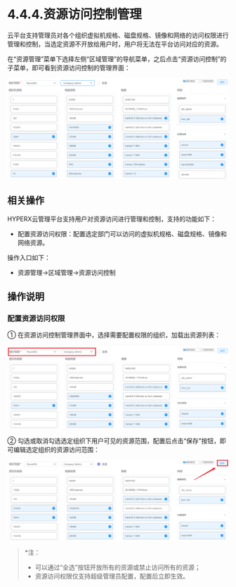 # 4.4.4.资源访问控制管理

云平台支持管理员对各个组织虚拟机规格、磁盘规格、镜像和网络的访问权限进行管理和控制，当选定资源不开放给用户时，用户将无法在平台访问对应的资源。

在“资源管理”菜单下选择左侧“区域管理”的导航菜单，之后点击“资源访问控制”的子菜单，即可看到资源访问控制的管理界面：

![image-20200819183552754](resource_control.assets/image-20200819183552754.png)

##  相关操作

HYPERX云管理平台支持用户对资源访问进行管理和控制，支持的功能如下：

- 配置资源访问权限：配置选定部门可以访问的虚拟机规格、磁盘规格、镜像和网络资源。

操作入口如下：

- 资源管理→区域管理→资源访问控制

##  操作说明

### 配置资源访问权限

① 在资源访问控制管理界面中，选择需要配置权限的组织，加载出资源列表：

![image-20200819184112084](resource_control.assets/image-20200819184112084.png)

② 勾选或取消勾选选定组织下用户可见的资源范围，配置后点击“保存”按钮，即可编辑选定组织的资源访问范围：

![image-20200819184210483](resource_control.assets/image-20200819184210483.png)

> *注：
>
> - 可以通过“全选”按钮开放所有的资源或禁止访问所有的资源；
> - 资源访问权限仅支持超级管理员配置，配置后立即生效。
>

